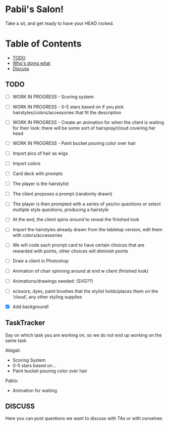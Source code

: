 # Pabii's Salon!
Take a sit, and get ready to have your HEAD rocked.

# Table of Contents
- [TODO](#TODO)
- [Who's doing what](#TaskTracker)
- [Discuss](#Discuss)

## TODO

- [ ] WORK IN PROGRESS - Scoring system 
- [ ] WORK IN PROGRESS - 0-5 stars based on if you pick hairstyles/colors/accessories that fit the description 
- [ ] WORK IN PROGRESS - Create an animation for when the client is waiting for their look: there will be some sort of hairspray/cloud covering her head
- [ ] WORK IN PROGRESS - Paint bucket pouring color over hair
- [ ] Import pics of hair as wigs 
- [ ] Import colors
- [ ] Card deck with prompts 
- [ ] The player is the hairstylist
- [ ] The client proposes a prompt (randomly drawn)
- [ ] The player is then prompted with a series of yes/no questions or select multiple style questions, producing a hairstyle
- [ ] At the end, the client spins *around* to reveal the finished look
- [ ] Import the hairstyles already drawn from the tabletop version, edit them with colors/accessories 
- [ ] We will code each prompt card to have certain choices that are rewarded with points, other choices will diminish points 
- [ ] Draw a client in Photoshop
- [ ] Animation of chair spinning around at end w client (finished look)
- [ ] Animations/drawings needed: (SVG??)
- [ ] scissors, dyes, paint brushes that the stylist holds/places them on the ‘cloud’,  any other styling supplies 
- [X] Add background!



## TaskTracker
Say on which task you are working on, so we do not end up working on the same task

Abigail:
- Scoring System
- 0-5 stars based on...
- Paint bucket pouring color over hair

Pablo:
- Animation for waiting


## DISCUSS
Here you can post questions we want to discuss with TAs or with ourselves



